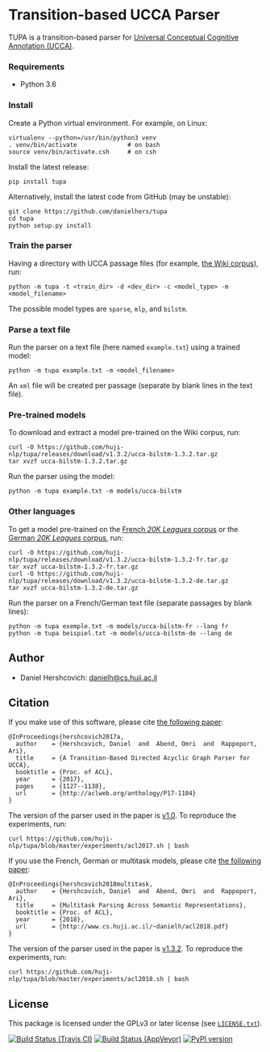 Transition-based UCCA Parser
============================
TUPA is a transition-based parser for [Universal Conceptual Cognitive Annotation (UCCA)][1].

### Requirements
* Python 3.6

### Install

Create a Python virtual environment. For example, on Linux:
    
    virtualenv --python=/usr/bin/python3 venv
    . venv/bin/activate              # on bash
    source venv/bin/activate.csh     # on csh

Install the latest release:

    pip install tupa

Alternatively, install the latest code from GitHub (may be unstable):

    git clone https://github.com/danielhers/tupa
    cd tupa
    python setup.py install

### Train the parser

Having a directory with UCCA passage files
(for example, [the Wiki corpus](https://github.com/huji-nlp/ucca-corpora/tree/master/wiki/xml)),
run:

    python -m tupa -t <train_dir> -d <dev_dir> -c <model_type> -m <model_filename>

The possible model types are `sparse`, `mlp`, and `bilstm`.

### Parse a text file

Run the parser on a text file (here named `example.txt`) using a trained model:

    python -m tupa example.txt -m <model_filename>

An `xml` file will be created per passage (separate by blank lines in the text file).

### Pre-trained models

To download and extract a model pre-trained on the Wiki corpus, run:

    curl -O https://github.com/huji-nlp/tupa/releases/download/v1.3.2/ucca-bilstm-1.3.2.tar.gz
    tar xvzf ucca-bilstm-1.3.2.tar.gz

Run the parser using the model:

    python -m tupa example.txt -m models/ucca-bilstm
    
### Other languages

To get a model pre-trained on the [French *20K Leagues* corpus](https://github.com/huji-nlp/ucca-corpora/tree/master/vmlslm/fr)
or the [German *20K Leagues* corpus](https://github.com/huji-nlp/ucca-corpora/tree/master/20k_de), run:

    curl -O https://github.com/huji-nlp/tupa/releases/download/v1.3.2/ucca-bilstm-1.3.2-fr.tar.gz
    tar xvzf ucca-bilstm-1.3.2-fr.tar.gz
    curl -O https://github.com/huji-nlp/tupa/releases/download/v1.3.2/ucca-bilstm-1.3.2-de.tar.gz
    tar xvzf ucca-bilstm-1.3.2-de.tar.gz

Run the parser on a French/German text file (separate passages by blank lines):

    python -m tupa exemple.txt -m models/ucca-bilstm-fr --lang fr
    python -m tupa beispiel.txt -m models/ucca-bilstm-de --lang de

Author
------
* Daniel Hershcovich: danielh@cs.huji.ac.il


Citation
--------
If you make use of this software, please cite [the following paper](http://aclweb.org/anthology/P17-1104):

    @InProceedings{hershcovich2017a,
      author    = {Hershcovich, Daniel  and  Abend, Omri  and  Rappoport, Ari},
      title     = {A Transition-Based Directed Acyclic Graph Parser for UCCA},
      booktitle = {Proc. of ACL},
      year      = {2017},
      pages     = {1127--1138},
      url       = {http://aclweb.org/anthology/P17-1104}
    }

The version of the parser used in the paper is [v1.0](https://github.com/huji-nlp/tupa/releases/tag/v1.0).
To reproduce the experiments, run:

    curl https://github.com/huji-nlp/tupa/blob/master/experiments/acl2017.sh | bash
    

If you use the French, German or multitask models, please cite
[the following paper](http://www.cs.huji.ac.il/~danielh/acl2018.pdf):

    @InProceedings{hershcovich2018multitask,
      author    = {Hershcovich, Daniel  and  Abend, Omri  and  Rappoport, Ari},
      title     = {Multitask Parsing Across Semantic Representations},
      booktitle = {Proc. of ACL},
      year      = {2018},
      url       = {http://www.cs.huji.ac.il/~danielh/acl2018.pdf}
    }

The version of the parser used in the paper is [v1.3.2](https://github.com/huji-nlp/tupa/releases/tag/v1.3.2).
To reproduce the experiments, run:

    curl https://github.com/huji-nlp/tupa/blob/master/experiments/acl2018.sh | bash


License
-------
This package is licensed under the GPLv3 or later license (see [`LICENSE.txt`](LICENSE.txt)).

[1]: http://github.com/huji-nlp/ucca


[![Build Status (Travis CI)](https://travis-ci.org/danielhers/tupa.svg?branch=master)](https://travis-ci.org/danielhers/tupa)
[![Build Status (AppVeyor)](https://ci.appveyor.com/api/projects/status/github/danielhers/tupa?svg=true)](https://ci.appveyor.com/project/danielh/tupa)
[![PyPI version](https://badge.fury.io/py/TUPA.svg)](https://badge.fury.io/py/TUPA)
